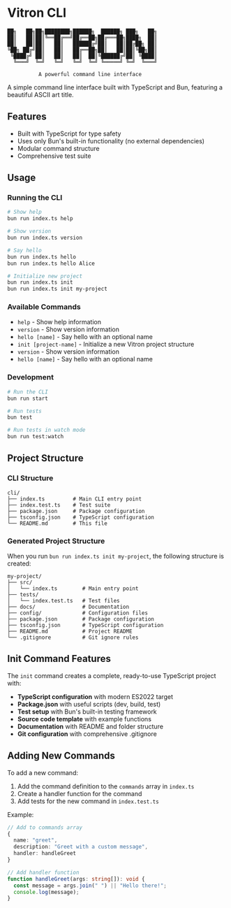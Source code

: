 # Vitron CLI

```text
██╗   ██╗██╗████████╗██████╗  ██████╗ ███╗   ██╗
██║   ██║██║╚══██╔══╝██╔══██╗██╔═══██╗████╗  ██║
██║   ██║██║   ██║   ██████╔╝██║   ██║██╔██╗ ██║
╚██╗ ██╔╝██║   ██║   ██╔══██╗██║   ██║██║╚██╗██║
 ╚████╔╝ ██║   ██║   ██║  ██║╚██████╔╝██║ ╚████║
  ╚═══╝  ╚═╝   ╚═╝   ╚═╝  ╚═╝ ╚═════╝ ╚═╝  ╚═══╝
                                                  
          A powerful command line interface       
```

A simple command line interface built with TypeScript and Bun, featuring a beautiful ASCII art title.

## Features

- Built with TypeScript for type safety
- Uses only Bun's built-in functionality (no external dependencies)
- Modular command structure
- Comprehensive test suite

## Usage

### Running the CLI

```bash
# Show help
bun run index.ts help

# Show version
bun run index.ts version

# Say hello
bun run index.ts hello
bun run index.ts hello Alice

# Initialize new project
bun run index.ts init
bun run index.ts init my-project
```

### Available Commands

- `help` - Show help information
- `version` - Show version information  
- `hello [name]` - Say hello with an optional name
- `init [project-name]` - Initialize a new Vitron project structure
- `version` - Show version information  
- `hello [name]` - Say hello with an optional name

### Development

```bash
# Run the CLI
bun run start

# Run tests
bun test

# Run tests in watch mode
bun run test:watch
```

## Project Structure

### CLI Structure

```text
cli/
├── index.ts         # Main CLI entry point
├── index.test.ts    # Test suite
├── package.json     # Package configuration
├── tsconfig.json    # TypeScript configuration
└── README.md        # This file
```

### Generated Project Structure

When you run `bun run index.ts init my-project`, the following structure is created:

```text
my-project/
├── src/
│   └── index.ts        # Main entry point
├── tests/
│   └── index.test.ts   # Test files
├── docs/               # Documentation
├── config/             # Configuration files
├── package.json        # Package configuration
├── tsconfig.json       # TypeScript configuration
├── README.md           # Project README
└── .gitignore          # Git ignore rules
```

## Init Command Features

The `init` command creates a complete, ready-to-use TypeScript project with:

- **TypeScript configuration** with modern ES2022 target
- **Package.json** with useful scripts (dev, build, test)
- **Test setup** with Bun's built-in testing framework
- **Source code template** with example functions
- **Documentation** with README and folder structure
- **Git configuration** with comprehensive .gitignore

## Adding New Commands

To add a new command:

1. Add the command definition to the `commands` array in `index.ts`
2. Create a handler function for the command
3. Add tests for the new command in `index.test.ts`

Example:

```typescript
// Add to commands array
{
  name: "greet",
  description: "Greet with a custom message",
  handler: handleGreet
}

// Add handler function
function handleGreet(args: string[]): void {
  const message = args.join(" ") || "Hello there!";
  console.log(message);
}
```
